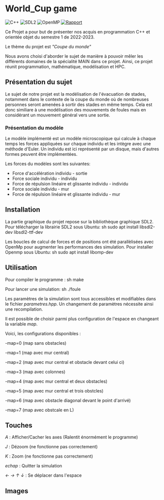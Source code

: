 # World_Cup game

![C++](https://img.shields.io/badge/c++-%2300599C.svg?style=for-the-badge&logo=c%2B%2B&logoColor=white)
![SDL2](https://img.shields.io/badge/Biblioth%C3%A9que-SDL2-blue)
![OpenMP](https://img.shields.io/badge/Biblioth%C3%A9que-OpenMP-red)
[![Rapport](https://img.shields.io/badge/Rapport-overleaf.com%2Fproject%2F6399d50c1b6cb4c2b234ed82-blue)](https://www.overleaf.com/project/6399d50c1b6cb4c2b234ed82)


Ce Projet a pour but de présenter nos acquis en programmation C++ et orientée objet du semestre 1 de 2022-2023. 

Le thème du projet est *"Coupe du monde"*

Nous avons choisi d'aborder le sujet de manière à pouvoir mêler les différents domaines de la spécialité MAIN dans ce projet. Ainsi, ce projet réunit programmation, mathématique, modélisation et HPC.

## Présentation du sujet

Le sujet de notre projet est la modélisation de l'évacuation de stades, notamment dans le contexte de la coupe du monde où de nombreuses personnes seront amenées à sortir des stades en même temps.
Cela est donc similiare à une modélisation des mouvements de foules mais en considérant un mouvement général vers une sortie.

### Présentation du modèle

Le modèle implémenté est un modèle microscopique qui calcule à chaque temps les forces appliquées sur chaque individu et les intègre avec une méthode d'Euler. Un individu est ici représenté par un disque, mais d'autres formes peuvent être implémentées. 

Les forces du modèles sont les suivantes:
- Force d'accélération individu - sortie
- Force sociale individu - individu
- Force de répulsion linéaire et glissante individu - individu
- Force sociale individu - mur
- Force de répulsion linéaire et glissante individu - mur

## Installation

La partie graphique du projet repose sur la bibliothèque graphique SDL2.
Pour télécharger la librairie SDL2 sous Ubuntu:
sh
sudo apt install libsdl2-dev libsdl2-ttf-dev


Les boucles de calcul de forces et de positions ont été parallèlisées avec OpenMp pour augmenter les performances des simulation. 
Pour installer Openmp sous Ubuntu:
sh
sudo apt install libomp-dev


## Utilisation

Pour compiler le programme : 
sh
make


Pour lancer une simulation:
sh
./foule


Les paramètres de la simulation sont tous accessibles et modifiables dans le fichier *parametres.hpp*. Un changement de paramètres nécessite ainsi une recompilation.

Il est possible de choisir parmi plus configuration de l'espace en changeant la variable *map*.

Voici, les configurations disponibles : 

-map=0 (map sans obstacles)

-map=1 (map avec mur central)

-map=2 (map avec mur central et obstacle devant celui ci)

-map=3 (map avec colonnes)


-map=4 (map avec mur central et deux obstacles)

-map=5 (map avec mur central et trois obstcles)

-map=6 (map avec obstacle diagonal devant le point d'arrivé)

-map=7 (map avec obstcale en L)

## Touches

*A* : Afficher/Cacher les axes (Ralentit énormément le programme)

*J* : Dézoom (ne fonctionne pas correctement)

*K* : Zoom (ne fonctionne pas correctement)

*echap* : Quitter la simulation

*← → ↑ ↓* : Se déplacer dans l'espace

## Images

